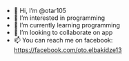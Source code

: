- 👋 Hi, I’m @otar105
- 👀 I’m interested in programming
- 🌱 I’m currently learning programming
- 💞️ I’m looking to collaborate on app
- 📫 You can reach me on facebook: https://facebook.com/oto.elbakidze13

<!---
otar105/otar105 is a ✨ special ✨ repository because its `README.md` (this file) appears on your GitHub profile.
You can click the Preview link to take a look at your changes.
--->
